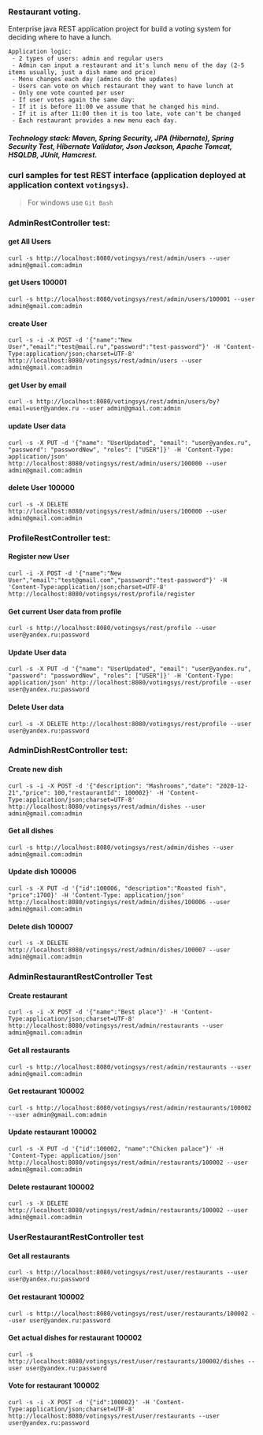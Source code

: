 ### Restaurant voting.

Enterprise java REST application project for build a voting system for deciding where to have a lunch.

    Application logic:
     - 2 types of users: admin and regular users
     - Admin can input a restaurant and it's lunch menu of the day (2-5 items usually, just a dish name and price)
     - Menu changes each day (admins do the updates)
     - Users can vote on which restaurant they want to have lunch at
     - Only one vote counted per user
     - If user votes again the same day:
     - If it is before 11:00 we assume that he changed his mind.
     - If it is after 11:00 then it is too late, vote can't be changed
     - Each restaurant provides a new menu each day.
     
##### Technology stack: Maven, Spring Security, JPA (Hibernate), Spring Security Test, Hibernate Validator, Json Jackson, Apache Tomcat, HSQLDB, JUnit, Hamcrest.

### curl samples for test REST interface (application deployed at application context `votingsys`).
> For windows use `Git Bash`

### AdminRestController test:

#### get All Users
`curl -s http://localhost:8080/votingsys/rest/admin/users --user admin@gmail.com:admin`

#### get Users 100001
`curl -s http://localhost:8080/votingsys/rest/admin/users/100001 --user admin@gmail.com:admin`

#### create User
`curl -s -i -X POST -d '{"name":"New User","email":"test@mail.ru","password":"test-password"}' -H 'Content-Type:application/json;charset=UTF-8' http://localhost:8080/votingsys/rest/admin/users --user admin@gmail.com:admin`

#### get User by email
`curl -s http://localhost:8080/votingsys/rest/admin/users/by?email=user@yandex.ru --user admin@gmail.com:admin`

#### update User data
`curl -s -X PUT -d '{"name": "UserUpdated", "email": "user@yandex.ru", "password": "passwordNew", "roles": ["USER"]}' -H 'Content-Type: application/json' http://localhost:8080/votingsys/rest/admin/users/100000 --user admin@gmail.com:admin`

#### delete User 100000
`curl -s -X DELETE http://localhost:8080/votingsys/rest/admin/users/100000 --user admin@gmail.com:admin`

### ProfileRestController test:

#### Register new User
`curl -i -X POST -d '{"name":"New User","email":"test@gmail.com","password":"test-password"}' -H 'Content-Type:application/json;charset=UTF-8' http://localhost:8080/votingsys/rest/profile/register`

#### Get current User data from profile
`curl -s http://localhost:8080/votingsys/rest/profile --user user@yandex.ru:password`

####  Update User data
`curl -s -X PUT -d '{"name": "UserUpdated", "email": "user@yandex.ru", "password": "passwordNew", "roles": ["USER"]}' -H 'Content-Type: application/json' http://localhost:8080/votingsys/rest/profile --user user@yandex.ru:password`

#### Delete User data
`curl -s -X DELETE http://localhost:8080/votingsys/rest/profile --user user@yandex.ru:password`

### AdminDishRestController test:

#### Create new dish
`curl -s -i -X POST -d '{"description": "Mashrooms","date": "2020-12-21","price": 100,"restaurantId": 100002}' -H 'Content-Type:application/json;charset=UTF-8' http://localhost:8080/votingsys/rest/admin/dishes --user admin@gmail.com:admin`

#### Get all dishes
`curl -s http://localhost:8080/votingsys/rest/admin/dishes --user admin@gmail.com:admin`

#### Update dish 100006
`curl -s -X PUT -d '{"id":100006, "description":"Roasted fish", "price":1700}' -H 'Content-Type: application/json' http://localhost:8080/votingsys/rest/admin/dishes/100006 --user admin@gmail.com:admin`

#### Delete dish 100007
`curl -s -X DELETE http://localhost:8080/votingsys/rest/admin/dishes/100007 --user admin@gmail.com:admin`

### AdminRestaurantRestController Test

#### Create restaurant
`curl -s -i -X POST -d '{"name":"Best place"}' -H 'Content-Type:application/json;charset=UTF-8' http://localhost:8080/votingsys/rest/admin/restaurants --user admin@gmail.com:admin`

#### Get all restaurants
`curl -s http://localhost:8080/votingsys/rest/admin/restaurants --user admin@gmail.com:admin`

#### Get restaurant 100002
`curl -s http://localhost:8080/votingsys/rest/admin/restaurants/100002 --user admin@gmail.com:admin`

#### Update restaurant 100002
`curl -s -X PUT -d '{"id":100002, "name":"Chicken palace"}' -H 'Content-Type: application/json' http://localhost:8080/votingsys/rest/admin/restaurants/100002 --user admin@gmail.com:admin`

#### Delete restaurant 100002
`curl -s -X DELETE http://localhost:8080/votingsys/rest/admin/restaurants/100002 --user admin@gmail.com:admin`

### UserRestaurantRestController test

#### Get all restaurants
`curl -s http://localhost:8080/votingsys/rest/user/restaurants --user user@yandex.ru:password`

#### Get restaurant 100002
`curl -s http://localhost:8080/votingsys/rest/user/restaurants/100002 --user user@yandex.ru:password`

#### Get actual dishes for restaurant 100002
`curl -s http://localhost:8080/votingsys/rest/user/restaurants/100002/dishes --user user@yandex.ru:password`

#### Vote for restaurant 100002
`curl -s -i -X POST -d '{"id":100002}' -H 'Content-Type:application/json;charset=UTF-8' http://localhost:8080/votingsys/rest/user/restaurants --user user@yandex.ru:password`
